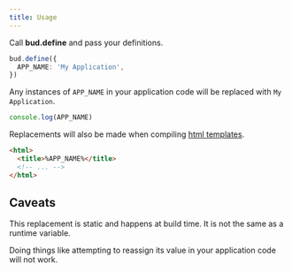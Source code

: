 ```yaml
---
title: Usage
---
```


Call **bud.define** and pass your definitions.

```ts title=bud.config.js
bud.define({
  APP_NAME: 'My Application',
})
```

Any instances of `APP_NAME` in your application code will be replaced with `My Application`.

```ts title='src/app.js'
console.log(APP_NAME)
```

Replacements will also be made when compiling [html templates](/reference/bud.html).

```html title='public/index.html'
<html>
  <title>%APP_NAME%</title>
  <!-- ... -->
</html>
```

## Caveats

This replacement is static and happens at build time. It is not the same as a runtime variable.

Doing things like attempting to reassign its value in your application code will not work.
